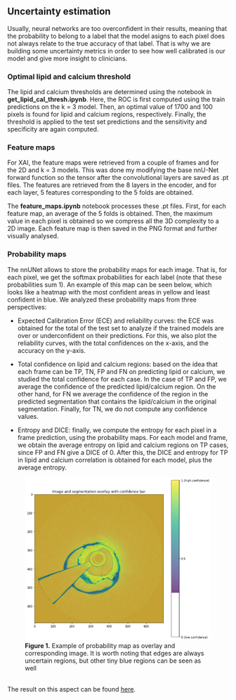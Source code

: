 ## Uncertainty estimation

Usually, neural networks are too overconfident in their results, meaning that the probability to belong to a label that the model asigns to each pixel does not always relate to the true accuracy of that label. That is why we are building some uncertainty metrics in order to see how well calibrated is our model and give more insight to clinicians. 

### Optimal lipid and calcium threshold

The lipid and calcium thresholds are determined using the notebook in **get_lipid_cal_thresh.ipynb**. Here, the ROC is first computed using the train predictions on the k = 3 model. Then, an optimal value of 1700 and 100 pixels is found for lipid and calcium regions, respectively. Finally, the threshold is applied to the test set predictions and the sensitivity and specificity are again computed.

### Feature maps

For XAI, the feature maps were retrieved from a couple of frames and for the 2D and k = 3 models. This was done my modifying the base nnU-Net forward function so the tensor after the convolutional layers are saved as .pt files. The features are retrieved from the 8 layers in the encoder, and for each layer, 5 features corresponding to the 5 folds are obtained.

The **feature_maps.ipynb** notebook processes these .pt files. First, for each feature map, an average of the 5 folds is obtained. Then, the maximum value in each pixel is obtained so we compress all the 3D complexity to a 2D image. Each feature map is then saved in the PNG format and further visually analysed.

### Probability maps

The nnUNet allows to store the probability maps for each image. That is, for each pixel, we get the softmax probabilities for each label (note that these probabilities sum 1). An example of this map can be seen below, which looks like a heatmap with the most confident areas in yellow and least confident in blue. We analyzed these probability maps from three perspectives:

- Expected Calibration Error (ECE) and reliability curves: the ECE was obtained for the total of the test set to analyze if the trained models are over or underconfident on their predictions. For this, we also plot the reliability curves, with the total confidences on the x-axis, and the accuracy on the y-axis.

- Total confidence on lipid and calcium regions: based on the idea that each frame can be TP, TN, FP and FN on predicting lipid or calcium, we studied the total confidence for each case. In the case of TP and FP, we average the confidence of the predicted lipid/calcium region. On the other hand, for FN we average the confidence of the region in the predicted segmentation that contains the lipid/calcium in the original segmentation. Finally, for TN, we do not compute any confidence values.

- Entropy and DICE: finally, we compute the entropy for each pixel in a frame prediction, using the probability maps. For each model and frame, we obtain the average entropy on lipid and calcium regions on TP cases, since FP and FN give a DICE of 0. After this, the DICE and entropy for TP in lipid and calcium correlation is obtained for each model, plus the average entropy. 

<!-- ![Figure 1. Example of probability map as overlay and corresponding image. It is worth noting that edges are always uncertain regions, but other tiny blue regions can be seen as well](/assets/prob_map.png) -->

<figure>
    <img src="/assets/prob_map.png" alt="missing" />
    <figcaption>
        <strong>Figure 1.</strong> Example of probability map as overlay and corresponding image. It is worth noting that edges are always uncertain regions, but other tiny blue regions can be seen as well
    </figcaption>
</figure>

<br>The result on this aspect can be found [here](/info_files/uncertainty/).